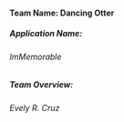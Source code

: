 #### Team Name: Dancing Otter
##### Application Name: 
###### ImMemorable
##### Team Overview: 
###### Evely R. Cruz
